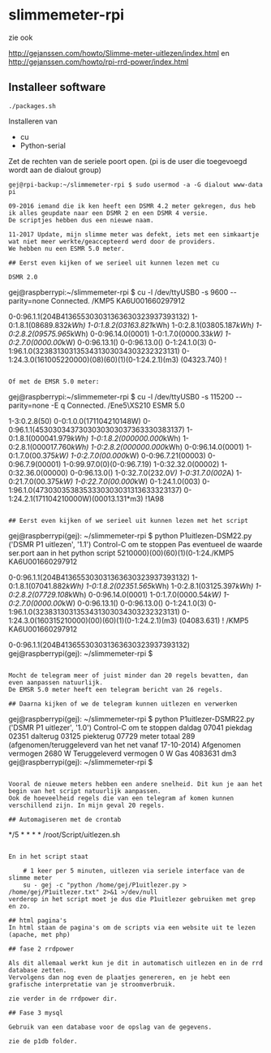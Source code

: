 # slimmemeter-rpi
zie ook

http://gejanssen.com/howto/Slimme-meter-uitlezen/index.html
en
http://gejanssen.com/howto/rpi-rrd-power/index.html

## Installeer software

```
./packages.sh
```

Installeren van
* cu
* Python-serial

Zet de rechten van de seriele poort open. (pi is de user die toegevoegd wordt aan de dialout group)

```
gej@rpi-backup:~/slimmemeter-rpi $ sudo usermod -a -G dialout www-data pi

09-2016 iemand die ik ken heeft een DSMR 4.2 meter gekregen, dus heb ik alles geupdate naar een DSMR 2 en een DSMR 4 versie.
De scriptjes hebben dus een nieuwe naam.

11-2017 Update, mijn slimme meter was defekt, iets met een simkaartje wat niet meer werkte/geaccepteerd werd door de providers.
We hebben nu een ESMR 5.0 meter.

## Eerst even kijken of we serieel uit kunnen lezen met cu

DSMR 2.0
```
gej@raspberrypi:~/slimmemeter-rpi $ cu -l /dev/ttyUSB0 -s 9600 --parity=none
Connected.
/KMP5 KA6U001660297912

0-0:96.1.1(204B413655303031363630323937393132)
1-0:1.8.1(08689.832*kWh)
1-0:1.8.2(03163.821*kWh)
1-0:2.8.1(03805.187*kWh)
1-0:2.8.2(09575.965*kWh)
0-0:96.14.0(0001)
1-0:1.7.0(0000.33*kW)
1-0:2.7.0(0000.00*kW)
0-0:96.13.1()
0-0:96.13.0()
0-1:24.1.0(3)
0-1:96.1.0(3238313031353431303034303232323131)
0-1:24.3.0(161005220000)(08)(60)(1)(0-1:24.2.1)(m3)
(04323.740)
!
```

Of met de EMSR 5.0 meter:
```
gej@raspberrypi:~/slimmemeter-rpi $ cu -l /dev/ttyUSB0 -s 115200 --parity=none -E q
Connected.
/Ene5\XS210 ESMR 5.0

1-3:0.2.8(50)
0-0:1.0.0(171104210148W)
0-0:96.1.1(4530303437303030303037363330383137)
1-0:1.8.1(000041.979*kWh)
1-0:1.8.2(000000.000*kWh)
1-0:2.8.1(000017.760*kWh)
1-0:2.8.2(000000.000*kWh)
0-0:96.14.0(0001)
1-0:1.7.0(00.375*kW)
1-0:2.7.0(00.000*kW)
0-0:96.7.21(00003)
0-0:96.7.9(00001)
1-0:99.97.0(0)(0-0:96.7.19)
1-0:32.32.0(00002)
1-0:32.36.0(00000)
0-0:96.13.0()
1-0:32.7.0(232.0*V)
1-0:31.7.0(002*A)
1-0:21.7.0(00.375*kW)
1-0:22.7.0(00.000*kW)
0-1:24.1.0(003)
0-1:96.1.0(4730303538353330303031313633323137)
0-1:24.2.1(171104210000W)(00013.131*m3)
!1A98
```

## Eerst even kijken of we serieel uit kunnen lezen met het script

```

gej@raspberrypi(gej): ~/slimmemeter-rpi $ python P1uitlezen-DSM22.py 
('DSMR P1 uitlezen', '1.1')
Control-C om te stoppen
Pas eventueel de waarde ser.port aan in het python script
5210000)(00)(60)(1)(0-1:24./KMP5 KA6U001660297912

0-0:96.1.1(204B413655303031363630323937393132)
1-0:1.8.1(07041.882*kWh)
1-0:1.8.2(02351.565*kWh)
1-0:2.8.1(03125.397*kWh)
1-0:2.8.2(07729.108*kWh)
0-0:96.14.0(0001)
1-0:1.7.0(0000.54*kW)
1-0:2.7.0(0000.00*kW)
0-0:96.13.1()
0-0:96.13.0()
0-1:24.1.0(3)
0-1:96.1.0(3238313031353431303034303232323131)
0-1:24.3.0(160315210000)(00)(60)(1)(0-1:24.2.1)(m3)
(04083.631)
!
/KMP5 KA6U001660297912

0-0:96.1.1(204B413655303031363630323937393132)
gej@raspberrypi(gej): ~/slimmemeter-rpi $ 
```

Mocht de telegram meer of juist minder dan 20 regels bevatten, dan even aanpassen natuurlijk.
De EMSR 5.0 meter heeft een telegram bericht van 26 regels.

## Daarna kijken of we de telegram kunnen uitlezen en verwerken

```
gej@raspberrypi(gej): ~/slimmemeter-rpi $ python P1uitlezer-DSMR22.py 
('DSMR P1 uitlezer', '1.0')
Control-C om te stoppen
daldag       07041
piekdag      02351
dalterug     03125
piekterug    07729
meter totaal  289  (afgenomen/teruggeleverd van het net vanaf 17-10-2014)
Afgenomen vermogen       2680  W
Teruggeleverd vermogen   0  W
Gas                      4083631  dm3
gej@raspberrypi(gej): ~/slimmemeter-rpi $ 
```

Vooral de nieuwe meters hebben een andere snelheid. Dit kun je aan het begin van het script natuurlijk aanpassen.
Ook de hoeveelheid regels die van een telegram af komen kunnen verschillend zijn. In mijn geval 20 regels.

## Automagiseren met de crontab

```
*/5 * * * *     /root/Script/uitlezen.sh
```

En in het script staat

	# 1 keer per 5 minuten, uitlezen via seriele interface van de slimme meter
	su - gej -c "python /home/gej/P1uitlezer.py > /home/gej/P1uitlezer.txt" 2>&1 >/dev/null
verderop in het script moet je dus die P1uitlezer gebruiken met grep en zo.

## html pagina's
In html staan de pagina's om de scripts via een website uit te lezen (apache, met php)

## fase 2 rrdpower

Als dit allemaal werkt kun je dit in automatisch uitlezen en in de rrd database zetten.
Vervolgens dan nog even de plaatjes genereren, en je hebt een grafische interpretatie van je stroomverbruik.

zie verder in de rrdpower dir.

## Fase 3 mysql

Gebruik van een database voor de opslag van de gegevens.

zie de p1db folder.

